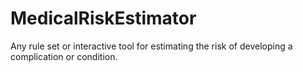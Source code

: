 # MedicalRiskEstimator

Any rule set or interactive tool for estimating the risk of developing a complication or condition.
